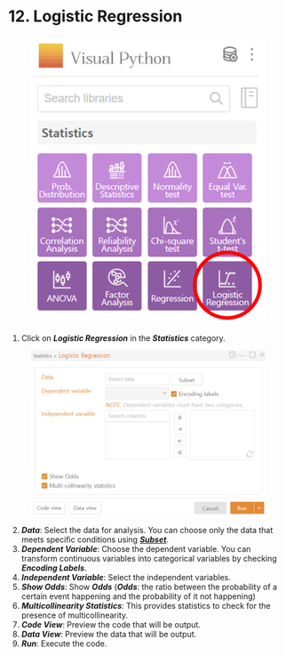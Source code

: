 # 12. Logistic Regression

<figure><img src="../.gitbook/assets/image (316).png" alt="" width="464"><figcaption></figcaption></figure>

1. Click on _**Logistic Regression**_ in the _**Statistics**_ category.

<figure><img src="../.gitbook/assets/image (317).png" alt="" width="563"><figcaption></figcaption></figure>

2. _**Data**_: Select the data for analysis. You can choose only the data that meets specific conditions using [_**Subset**_](../data-analysis/5.-subset.md).
3. _**Dependent Variable**_: Choose the dependent variable. You can transform continuous variables into categorical variables by checking _**Encoding Labels**_.
4. _**Independent Variable**_: Select the independent variables.
5. _**Show Odds**_: Show _**Odds**_ (_**Odds**_: the ratio between the probability of a certain event happening and the probability of it not happening)
6. _**Multicollinearity Statistics**_: This provides statistics to check for the presence of multicollinearity.
7. _**Code View**_: Preview the code that will be output.
8. _**Data View**_: Preview the data that will be output.
9. _**Run**_: Execute the code.

